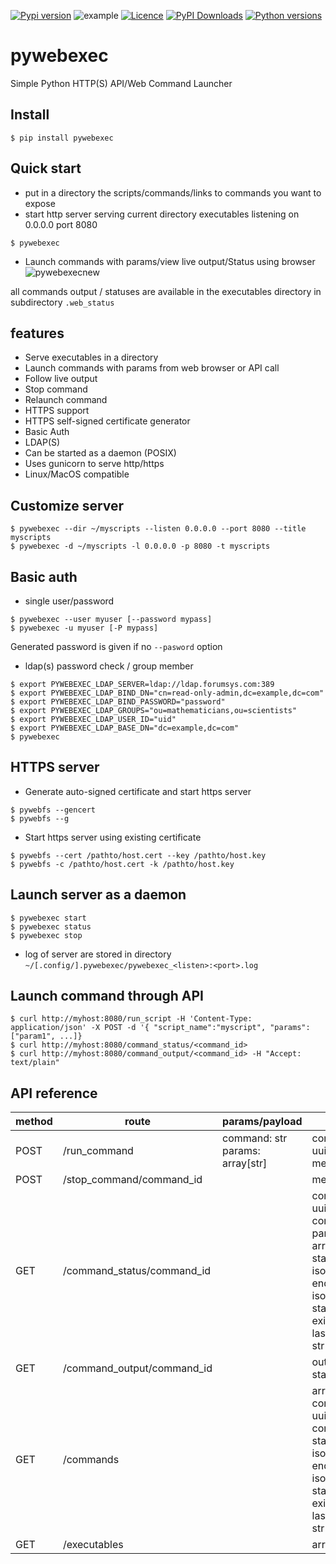 [![Pypi version](https://img.shields.io/pypi/v/pywebexec.svg)](https://pypi.org/project/pywebexec/)
![example](https://github.com/joknarf/pywebexec/actions/workflows/python-publish.yml/badge.svg)
[![Licence](https://img.shields.io/badge/licence-MIT-blue.svg)](https://shields.io/)
[![PyPI Downloads](https://static.pepy.tech/badge/pywebexec)](https://pepy.tech/projects/pywebexec)
[![Python versions](https://img.shields.io/badge/python-3.6+-blue.svg)](https://shields.io/)

# pywebexec
Simple Python HTTP(S) API/Web Command Launcher

## Install
```
$ pip install pywebexec
```

## Quick start

* put in a directory the scripts/commands/links to commands you want to expose
* start http server serving current directory executables listening on 0.0.0.0 port 8080
```shell
$ pywebexec
```

* Launch commands with params/view live output/Status using browser
![pywebexecnew](https://github.com/user-attachments/assets/06290b5e-284e-4e41-b32a-0f5aad074658)

all commands output / statuses are available in the executables directory in subdirectory `.web_status`

## features

* Serve executables in a directory
* Launch commands with params from web browser or API call
* Follow live output
* Stop command
* Relaunch command
* HTTPS support
* HTTPS self-signed certificate generator
* Basic Auth
* LDAP(S)
* Can be started as a daemon (POSIX)
* Uses gunicorn to serve http/https
* Linux/MacOS compatible

## Customize server
```shell
$ pywebexec --dir ~/myscripts --listen 0.0.0.0 --port 8080 --title myscripts
$ pywebexec -d ~/myscripts -l 0.0.0.0 -p 8080 -t myscripts
```

## Basic auth 

* single user/password
```shell
$ pywebexec --user myuser [--password mypass]
$ pywebexec -u myuser [-P mypass]
```
Generated password is given if no `--pasword` option

* ldap(s) password check / group member
```shell
$ export PYWEBEXEC_LDAP_SERVER=ldap://ldap.forumsys.com:389
$ export PYWEBEXEC_LDAP_BIND_DN="cn=read-only-admin,dc=example,dc=com"
$ export PYWEBEXEC_LDAP_BIND_PASSWORD="password"
$ export PYWEBEXEC_LDAP_GROUPS="ou=mathematicians,ou=scientists"
$ export PYWEBEXEC_LDAP_USER_ID="uid"
$ export PYWEBEXEC_LDAP_BASE_DN="dc=example,dc=com"
$ pywebexec
```
## HTTPS server

* Generate auto-signed certificate and start https server
```shell
$ pywebfs --gencert
$ pywebfs --g
```

* Start https server using existing certificate
```shell
$ pywebfs --cert /pathto/host.cert --key /pathto/host.key
$ pywebfs -c /pathto/host.cert -k /pathto/host.key
```

## Launch server as a daemon

```shell
$ pywebexec start
$ pywebexec status
$ pywebexec stop
```
* log of server are stored in directory `~/[.config/].pywebexec/pywebexec_<listen>:<port>.log`

## Launch command through API

```shell
$ curl http://myhost:8080/run_script -H 'Content-Type: application/json' -X POST -d '{ "script_name":"myscript", "params":["param1", ...]}
$ curl http://myhost:8080/command_status/<command_id>
$ curl http://myhost:8080/command_output/<command_id> -H "Accept: text/plain"
```

## API reference


| method    | route                       | params/payload     | returns
|-----------|-----------------------------|--------------------|---------------------|
| POST      | /run_command                | command: str<br>params: array[str]       | command_id: uuid<br>message: str    |
| POST      | /stop_command/command_id    |                    | message: str        |
| GET       | /command_status/command_id  |                    | command_id: uuid<br>command: str<br>params: array[str]<br>start_time: isotime<br>end_time: isotime<br>status: str<br>exit_code: int<br>last_output_line: str      |
| GET       | /command_output/command_id  |                    | output: str<br>status: str         |
| GET       | /commands                   |                    | array of<br>command_id: uuid<br>command: str<br>start_time: isotime<br>end_time: isotime<br>status: str<br>exit_code: int<br>last_output_line: str      |
| GET       | /executables                |                    | array of str        |
